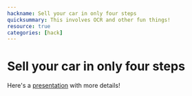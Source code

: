 ```yaml
---
hackname: Sell your car in only four steps
quicksummary: This involves OCR and other fun things!
resource: true
categories: [hack]
---
```


# Sell your car in only four steps

Here's a [presentation](https://docs.google.com/presentation/d/1ult92EYwANhWvJHreGFguKwFvO7PCO4o5gzQVlegwCA/edit?usp=sharing) with more details!

